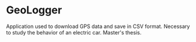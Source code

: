 # GeoLogger
Application used to download GPS data and save in CSV format. Necessary to study the behavior of an electric car. Master's thesis.
